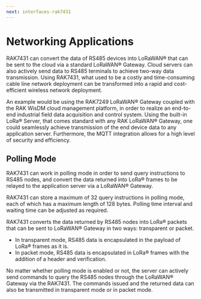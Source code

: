 ```yaml
---
next: interfaces-rak7431
---
```


# Networking Applications

RAK7431 can convert the data of RS485 devices into LoRaWAN® that can be sent to the cloud via a standard LoRaWAN® Gateway. Cloud servers can also actively send data to RS485 terminals to achieve two-way data transmission. Using RAK7431, what used to be a costly and time-consuming cable line network deployment can be transformed into a rapid and cost-efficient wireless network deployment.

An example would be using the RAK7249 LoRaWAN® Gateway coupled with the RAK WisDM cloud management platform, in order to realize an end-to-end industrial field data acquisition and control system. Using the built-in LoRa® Server, that comes standard with any RAK LoRaWAN® Gateway, one could seamlessly achieve transmission of the end device data to any application server. Furthermore, the MQTT integration allows for a high level of security and efficiency.

<rk-img
  src="/assets/images/datasheet/rak7431/rs485-structure.jpg"
  width="75%"
  figure-number="1"
  caption="RAK7431 - RS485 to LoRaWAN® network structure"
/>

## Polling Mode

RAK7431 can work in polling mode in order to send query instructions to RS485 nodes, and convert the data returned into LoRa® frames to be relayed to the application server via a LoRaWAN® Gateway.

<rk-img
  src="/assets/images/datasheet/rak7431/rak7431-polling-mode.jpg"
  width="75%"
  figure-number="2"
  caption="RAK7431 polling mode"
/>

RAK7431 can store a maximum of 32 query instructions in polling mode, each of which has a maximum length of 128 bytes. Polling time interval and waiting time can be adjusted as required.

RAK7431 converts the data returned by RS485 nodes into LoRa® packets that can be sent to LoRaWAN® Gateway in two ways: transparent or packet. 

* In transparent mode, RS485 data is encapsulated in the payload of LoRa® frames as it is.
* In packet mode, RS485
data is encapsulated in LoRa® frames with the addition of a header and verification.

No matter whether polling mode is enabled or not, the server can actively send commands to query the RS485 nodes through the LoRaWAN® Gateway via the RAK7431. The commands issued and the returned data can also be transmitted in transparent mode or in packet mode.

<rk-img
  src="/assets/images/datasheet/rak7431/rak7431-transparent-mode.jpg"
  width="75%"
  figure-number="3"
  caption="RAK7431 transparent mode"
/>


